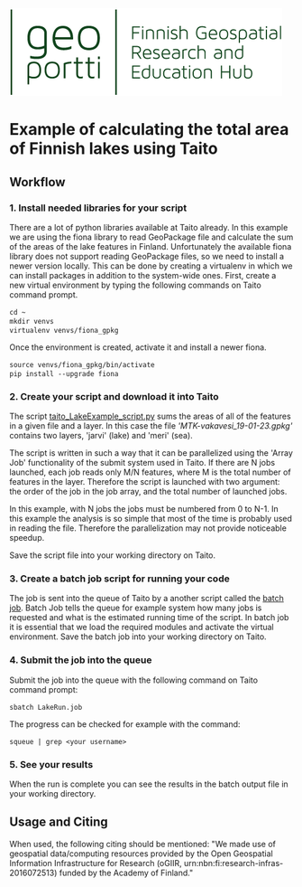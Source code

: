 <img src="https://github.com/geoportti/Logos/blob/master/geoportti_logo_484px.png">

# Example of calculating the total area of Finnish lakes using Taito
## Workflow
### 1. Install needed libraries for your script
There are a lot of python libraries available at Taito already. In this
example we are using the fiona library to read GeoPackage file and calculate
the sum of the areas of the lake features in Finland. 
Unfortunately the available fiona library does not support reading GeoPackage files, 
so we need to install a newer version locally.
This can be done by creating a virtualenv in which we can install packages in
addition to the system-wide ones. First, create a new virtual environment by typing 
the following commands on Taito command prompt.
```
cd ~
mkdir venvs
virtualenv venvs/fiona_gpkg
```
Once the environment is created, activate it and install a newer fiona.
```
source venvs/fiona_gpkg/bin/activate
pip install --upgrade fiona
```
### 2. Create your script and download it into Taito
The script [taito_LakeExample_script.py](https://github.com/geoportti/example_taito_howto/blob/master/taito_LakeExample_script.py)
sums the areas of all of the features in a given file and a layer. In this case the file *'MTK-vakavesi_19-01-23.gpkg'* contains two
layers, 'jarvi' (lake) and 'meri' (sea).

The script is written in such a way that it can be parallelized using the
'Array Job' functionality of the submit system used in Taito. If there are N
jobs launched, each job reads only M/N features, where M is the total number
of features in the layer. Therefore the script is launched with two argument:
the order of the job in the job array, and the total number of launched jobs.

In this example, with N jobs the jobs must be numbered from 0 to N-1.
In this example the analysis is so simple that most of the time is probably
used in reading the file. Therefore the parallelization may not provide
noticeable speedup.

Save the script file into your working directory on Taito.

### 3. Create a batch job script for running your code
The job is sent into the queue of Taito by a another script called the [batch job](https://github.com/geoportti/example_taito_howto/blob/master/LakeRun.job.txt).
Batch Job tells the queue for example system how many jobs is requested and what is the estimated running time of the script.
In batch job it is essential that we load the required modules and activate the virtual environment.
Save the batch job into your working directory on Taito.

### 4. Submit the job into the queue

Submit the job into the queue with the following command on Taito command prompt:
```
sbatch LakeRun.job
```
The progress can be checked for example with the command:
```
squeue | grep <your username>
```
### 5. See your results
When the run is complete you can see the results in the batch output file in your working directory.

## Usage and Citing
When used, the following citing should be mentioned:
"We made use of geospatial data/computing resources provided by the Open Geospatial Information Infrastructure for Research (oGIIR, urn:nbn:fi:research-infras-2016072513) funded by the Academy of Finland."
 

